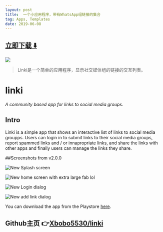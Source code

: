 ```yaml
---
layout: post
title:  一个小应用程序，带有WhatsApp组链接的集合
tag: Apps, Templates
date: 2019-06-08
---
```


 


## [立即下载 ️⬇️ ](https://codeload.github.com/Xbobo5530/linki/zip/master) 


 
![](https://flutterawesome.com/content/images/2018/12/linki.jpg)
 
>
> Linki是一个简单的应用程序，显示社交媒体组的链接的交互列表。
>

 
# linki

_A community based app for links to social media groups._

## Intro
Linki is a simple app that shows an interactive list of links to social media groupps.
Users can login in to submit links to their social media groups, report spammed links and / or innapropriate links, and share the links with other apps and finally users can manage the links they share.

##Screenshots from v2.0.0

![New Splash screen](https://lh3.googleusercontent.com/Ew4PK-TrKZpZIkupFvPaR1za5Zp-Op7NRDame2pdrE9S6RqIgoTzibxjmmm3Qx0WEw=w1440-h620)

![New home screen with extra large fab lol](https://lh3.googleusercontent.com/r4N73dgpcUcSLfWRWrisfFbISYWkYhL-F8DmWgH-cRrEwcb0xuemIjexg4Em_Zm3jPE=w1440-h620)

![New Login dialog](https://lh3.googleusercontent.com/7pU8aRzXpdUNrKYJvN1OI2wo-GzeVq7CtruXEnAQ42-SleDgbtSLyeNlPS0ZJfI-oOQ=w1440-h620)

![New add link dialog](https://lh3.googleusercontent.com/twD_89wf7Ma7o3bx2I7_UdED8iunyGRC2ELA8MneaGwUuN-1nTdJblsTCknpjW5hF7Q=w1440-h620)


You can download the app from the Playstore [here](https://goo.gl/MUfpLL).

## Github主页 👉[Xbobo5530/linki](http://github.com/Xbobo5530/linki)